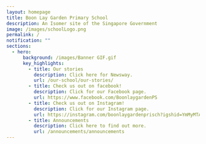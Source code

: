```yaml
---
layout: homepage
title: Boon Lay Garden Primary School
description: An Isomer site of the Singapore Government
image: /images/schoolLogo.png
permalink: /
notification: ""
sections:
  - hero:
      background: /images/Banner GIF.gif
      key_highlights:
        - title: Our stories
          description: Click here for Newsway.
          url: /our-school/our-stories/
        - title: Check us out on facebook!
          description: Click for our Facebook page.
          url: https://www.facebook.com/BoonlaygardenPS
        - title: Check us out on Instagram!
          description: Click for our Instagram page.
          url: https://instagram.com/boonlaygardenprisch?igshid=YmMyMTA2M2Y=
        - title: Announcements
          description: Click here to find out more.
          url: /announcements/announcements
---
```


